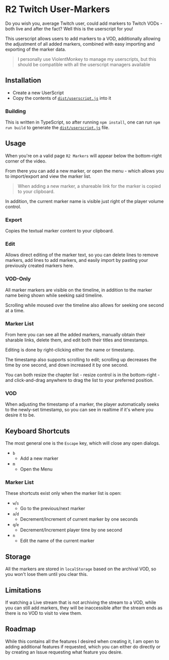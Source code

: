 # R2 Twitch User-Markers

Do you wish you, average Twitch user, could add markers to Twitch VODs - both live and after the fact? Well this is the userscript for you!

This userscript allows users to add markers to a VOD, additionally allowing the adjustment of all added markers, combined with easy importing and exporting of the marker data.

> I personally use ViolentMonkey to manage my userscripts, but this should be compatible with all the userscript managers available

## Installation

- Create a new UserScript
- Copy the contents of [`dist/userscript.js`](../../blob/dist/dist/userscript.js) into it

### Building

This is written in TypeScript, so after running `npm install`, one can run `npm run build` to generate the [`dist/userscript.js`](../../blob/dist/dist/userscript.js) file.

## Usage

When you're on a valid page `R2 Markers` will appear below the bottom-right corner of the video.

From there you can add a new marker, or open the menu - which allows you to import/export and view the marker list.

> When adding a new marker, a shareable link for the marker is copied to your clipboard.

In addition, the current marker name is visible just right of the player volume control.

### Export

Copies the textual marker content to your clipboard.

### Edit

Allows direct editing of the marker text, so you can delete lines to remove markers, add lines to add markers, and easily import by pasting your previously created markers here.

### VOD-Only

All marker markers are visible on the timeline, in addition to the marker name being shown while seeking said timeline.

Scrolling while moused over the timeline also allows for seeking one second at a time.

### Marker List

From here you can see all the added markers, manually obtain their sharable links, delete them, and edit both their titles and timestamps.

Editing is done by right-clicking either the name or timestamp.

The timestamp also supports scrolling to edit; scrolling up decreases the time by one second, and down increased it by one second.

You can both resize the chapter list - resize control is in the bottom-right - and click-and-drag anywhere to drag the list to your preferred position.

### VOD

When adjusting the timestamp of a marker, the player automatically seeks to the newly-set timestamp, so you can see in realtime if it's where you desire it to be.

## Keyboard Shortcuts

The most general one is the `Escape` key, which will close any open dialogs.

- `b`
  - Add a new marker
- `m`
  - Open the Menu

### Marker List

These shortcuts exist only when the marker list is open:

- `w`/`s`
  - Go to the previous/next marker
- `a`/`d`
  - Decrement/Increment of current marker by one seconds
- `q`/`e`
  - Decrement/Increment player time by one second
- `n`
  - Edit the name of the current marker

## Storage

All the markers are stored in `localStorage` based on the archival VOD, so you won't lose them until you clear this.

## Limitations

If watching a Live stream that is not archiving the stream to a VOD, while you can still add markers, they will be inaccessible after the stream ends as there is no VOD to visit to view them.

## Roadmap

While this contains all the features I desired when creating it, I am open to adding additional features if requested, which you can either do directly or by creating an Issue requesting what feature you desire.
